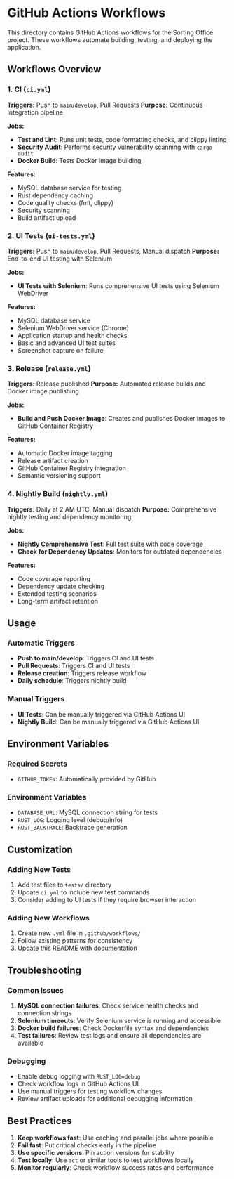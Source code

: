 # GitHub Actions Workflows

This directory contains GitHub Actions workflows for the Sorting Office project. These workflows automate building, testing, and deploying the application.

## Workflows Overview

### 1. CI (`ci.yml`)
**Triggers:** Push to `main`/`develop`, Pull Requests
**Purpose:** Continuous Integration pipeline

**Jobs:**
- **Test and Lint**: Runs unit tests, code formatting checks, and clippy linting
- **Security Audit**: Performs security vulnerability scanning with `cargo audit`
- **Docker Build**: Tests Docker image building

**Features:**
- MySQL database service for testing
- Rust dependency caching
- Code quality checks (fmt, clippy)
- Security scanning
- Build artifact upload

### 2. UI Tests (`ui-tests.yml`)
**Triggers:** Push to `main`/`develop`, Pull Requests, Manual dispatch
**Purpose:** End-to-end UI testing with Selenium

**Jobs:**
- **UI Tests with Selenium**: Runs comprehensive UI tests using Selenium WebDriver

**Features:**
- MySQL database service
- Selenium WebDriver service (Chrome)
- Application startup and health checks
- Basic and advanced UI test suites
- Screenshot capture on failure

### 3. Release (`release.yml`)
**Triggers:** Release published
**Purpose:** Automated release builds and Docker image publishing

**Jobs:**
- **Build and Push Docker Image**: Creates and publishes Docker images to GitHub Container Registry

**Features:**
- Automatic Docker image tagging
- Release artifact creation
- GitHub Container Registry integration
- Semantic versioning support

### 4. Nightly Build (`nightly.yml`)
**Triggers:** Daily at 2 AM UTC, Manual dispatch
**Purpose:** Comprehensive nightly testing and dependency monitoring

**Jobs:**
- **Nightly Comprehensive Test**: Full test suite with code coverage
- **Check for Dependency Updates**: Monitors for outdated dependencies

**Features:**
- Code coverage reporting
- Dependency update checking
- Extended testing scenarios
- Long-term artifact retention



## Usage

### Automatic Triggers
- **Push to main/develop**: Triggers CI and UI tests
- **Pull Requests**: Triggers CI and UI tests
- **Release creation**: Triggers release workflow
- **Daily schedule**: Triggers nightly build

### Manual Triggers
- **UI Tests**: Can be manually triggered via GitHub Actions UI
- **Nightly Build**: Can be manually triggered via GitHub Actions UI

## Environment Variables

### Required Secrets
- `GITHUB_TOKEN`: Automatically provided by GitHub

### Environment Variables
- `DATABASE_URL`: MySQL connection string for tests
- `RUST_LOG`: Logging level (debug/info)
- `RUST_BACKTRACE`: Backtrace generation

## Customization

### Adding New Tests
1. Add test files to `tests/` directory
2. Update `ci.yml` to include new test commands
3. Consider adding to UI tests if they require browser interaction



### Adding New Workflows
1. Create new `.yml` file in `.github/workflows/`
2. Follow existing patterns for consistency
3. Update this README with documentation

## Troubleshooting

### Common Issues
1. **MySQL connection failures**: Check service health checks and connection strings
2. **Selenium timeouts**: Verify Selenium service is running and accessible
3. **Docker build failures**: Check Dockerfile syntax and dependencies
4. **Test failures**: Review test logs and ensure all dependencies are available

### Debugging
- Enable debug logging with `RUST_LOG=debug`
- Check workflow logs in GitHub Actions UI
- Use manual triggers for testing workflow changes
- Review artifact uploads for additional debugging information

## Best Practices

1. **Keep workflows fast**: Use caching and parallel jobs where possible
2. **Fail fast**: Put critical checks early in the pipeline
3. **Use specific versions**: Pin action versions for stability
4. **Test locally**: Use `act` or similar tools to test workflows locally
5. **Monitor regularly**: Check workflow success rates and performance 
